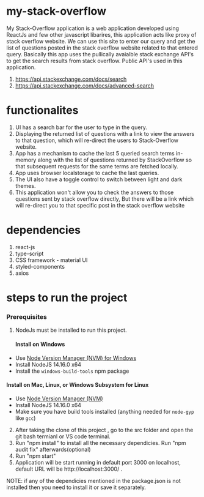 # my-stack-overflow

My Stack-Overflow application is a web application developed using ReactJs and few other javascript libarires, this application acts like proxy of stack overflow website. We can use this site to enter our query and get the list of questions posted in the stack overflow website related to that entered query. 
Basically  this app uses the pullically avaialble stack exchange API's to get the search results from stack overflow. 
  Public API's used in this application.
  1. https://api.stackexchange.com/docs/search 
  2. https://api.stackexchange.com/docs/advanced-search

# functionalites 
1. UI has a search bar for the user to type in the query.
2. Displaying the returned list of questions with a link to view the answers to that question, which will re-direct the users to Stack-Overflow website.
3. App has a mechanism to cache the last 5 queried search terms in-memory along with the list of questions returned by StackOverflow so that subsequent requests for the same terms are fetched locally.
4. App uses browser localstorage to cache the last queries.
5. The UI also have a toggle control to switch between light and dark themes.
6. This application won't allow you to check the answers to those questions sent by stack overflow directly, But there will be a link which will re-direct you to that specific post in the stack overflow website 

# dependencies 
1. react-js 
2. type-script
3. CSS framework - material UI
4. styled-components
5. axios

# steps to run the project
### Prerequisites
1. NodeJs must be installed to run this project. 
    #### Install on Windows
- Use [Node Version Manager (NVM) for Windows](https://github.com/coreybutler/nvm-windows)
- Install NodeJS 14.16.0 x64
- Install the `windows-build-tools` npm package

#### Install on Mac, Linux, or Windows Subsystem for Linux
- Use [Node Version Manager (NVM)](https://github.com/nvm-sh/nvm)
- Install NodeJS 14.16.0 x64
- Make sure you have build tools installed (anything needed for `node-gyp` like `gcc`)

2. After taking the clone of this project , go to the src folder and open the git bash termianl or VS code terminal.
3. Run "npm install" to install all the necessary dependicies. Run "npm audit fix" afterwards(optional)
4. Run "npm start"
5. Application will be start running in default port 3000 on localhost, default URL will be  http://localhost:3000/ .

NOTE: if any of the dependicies mentioned in the package.json is not installed then you need to install it or save it separately.

